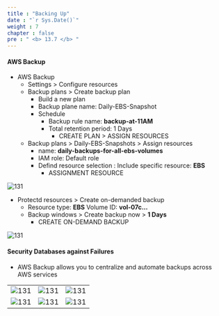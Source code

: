 ```yaml
---
title : "Backing Up"
date : "`r Sys.Date()`"
weight : 7
chapter : false
pre : " <b> 13.7 </b> "
---
```


#### AWS Backup

- AWS Backup 
  - Settings > Configure resources
  - Backup plans > Create backup plan
    - Build a new plan
    - Backup plane name:    Daily-EBS-Snapshot
    - Schedule
      - Backup rule name: **backup-at-11AM**
      - Total retention period: 1 Days
        - CREATE PLAN > ASSIGN RESOURCES
  - Backup plans > Daily-EBS-Snapshots > Assign resources
    - name: **daily-backups-for-all-ebs-volumes**
    - IAM role: Default role
    - Defind resource selection : Include specific resource: **EBS**
      - ASSIGNMENT RESOURCE

![131](/aws-ws/images/13/7/6.png?featherlight=false&width=50pc)

  - Protectd resources > Create on-demanded backup
    - Resource type: **EBS** Volume ID: **vol-07c...**
    - Backup windows > Create backup now > **1 Days**
      - CREATE ON-DEMAND BACKUP

![131](/aws-ws/images/13/7/7.png?featherlight=false&width=50pc)    

#### Security Databases against Failures

- AWS Backup allows you to centralize and automate backups across AWS services




|  |  |  |
|---|---| ---|
|![131][2]| ![131][3]| ![131][4]|
|![131][5]| ![131][6]| ![131][7]|


[1]: /aws-ws/images/13/7/1.png?featherlight=false&width=40pc
[2]: /aws-ws/images/13/7/2.png?featherlight=false&width=40pc
[3]: /aws-ws/images/13/7/3.png?featherlight=false&width=40pc
[4]: /aws-ws/images/13/7/4.png?featherlight=false&width=40pc
[5]: /aws-ws/images/13/7/5.png?featherlight=false&width=40pc
[6]: /aws-ws/images/13/7/6.png?featherlight=false&width=40pc
[7]: /aws-ws/images/13/7/7.png?featherlight=false&width=40pc
[8]: /aws-ws/images/13/7/8.png?featherlight=false&width=40pc
[9]: /aws-ws/images/13/7/9.png?featherlight=false&width=40pc

[10]: /aws-ws/images/13/7/10.png?featherlight=false&width=40pc
[11]: /aws-ws/images/13/7/11.png?featherlight=false&width=40pc
[12]: /aws-ws/images/13/7/12.png?featherlight=false&width=40pc
[13]: /aws-ws/images/13/7/13.png?featherlight=false&width=40pc
[14]: /aws-ws/images/13/7/14.png?featherlight=false&width=40pc
[15]: /aws-ws/images/13/7/15.png?featherlight=false&width=40pc